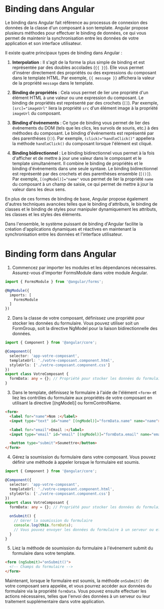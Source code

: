 # Binding dans Angular

Le binding dans Angular fait référence au processus de connexion des données de la classe d'un composant à son template. Angular propose plusieurs méthodes pour effectuer le binding de données, ce qui vous permet de maintenir la synchronisation entre les données de votre application et son interface utilisateur.

Il existe quatre principaux types de binding dans Angular :

1. **Interpolation** : Il s'agit de la forme la plus simple de binding et est représentée par des doubles accolades (`{{ }}`). Elle vous permet d'insérer directement des propriétés ou des expressions du composant dans le template HTML. Par exemple, `{{ message }}` affichera la valeur de la propriété `message` dans le template.

2. **Binding de propriétés** : Cela vous permet de lier une propriété d'un élément HTML à une valeur ou une expression du composant. Le binding de propriétés est représenté par des crochets (`[]`). Par exemple, `[src]="imageUrl"` liera la propriété `src` d'un élément image à la propriété `imageUrl` du composant.

3. **Binding d'événements** : Ce type de binding vous permet de lier des événements du DOM (tels que les clics, les survols de souris, etc.) à des méthodes du composant. Le binding d'événements est représenté par des parenthèses (`()`). Par exemple, `(click)="handleClick()"` appellera la méthode `handleClick()` du composant lorsque l'élément est cliqué.

4. **Binding bidirectionnel** : Le binding bidirectionnel vous permet à la fois d'afficher et de mettre à jour une valeur dans le composant et le template simultanément. Il combine le binding de propriétés et le binding d'événements dans une seule syntaxe. Le binding bidirectionnel est représenté par des crochets et des parenthèses ensemble (`[()]`). Par exemple, `[(ngModel)]="name"` vous permet de lier la propriété `name` du composant à un champ de saisie, ce qui permet de mettre à jour la valeur dans les deux sens.

En plus de ces formes de binding de base, Angular propose également d'autres techniques avancées telles que le binding d'attributs, le binding de classes et le binding de styles pour manipuler dynamiquement les attributs, les classes et les styles des éléments.

Dans l'ensemble, le système puissant de binding d'Angular facilite la création d'applications dynamiques et réactives en maintenant la synchronisation entre les données et l'interface utilisateur.

# Binding form dans Angular

1. Commencez par importer les modules et les dépendances nécessaires. Assurez-vous d'importer FormsModule dans votre module Angular.

```typescript
import { FormsModule } from '@angular/forms';

@NgModule({
  imports: [
    FormsModule
  ]
})
```

2. Dans la classe de votre composant, définissez une propriété pour stocker les données du formulaire. Vous pouvez utiliser soit un FormGroup, soit la directive NgModel pour la liaison bidirectionnelle des données.

```typescript
import { Component } from '@angular/core';

@Component({
  selector: 'app-votre-composant',
  templateUrl: './votre-composant.component.html',
  styleUrls: ['./votre-composant.component.css']
})
export class VotreComposant {
  formData: any = {}; // Propriété pour stocker les données du formulaire
}
```

3. Dans le template, définissez le formulaire à l'aide de l'élément `<form>` et liez les contrôles du formulaire aux propriétés de votre composant en utilisant la directive [(ngModel)] ou formControlName.

```html
<form>
  <label for="name">Nom :</label>
  <input type="text" id="name" [(ngModel)]="formData.name" name="name">

  <label for="email">Email :</label>
  <input type="email" id="email" [(ngModel)]="formData.email" name="email">

  <button type="submit">Soumettre</button>
</form>
```

4. Gérez la soumission du formulaire dans votre composant. Vous pouvez définir une méthode à appeler lorsque le formulaire est soumis.

```typescript
import { Component } from '@angular/core';

@Component({
  selector: 'app-votre-composant',
  templateUrl: './votre-composant.component.html',
  styleUrls: ['./votre-composant.component.css']
})
export class VotreComposant {
  formData: any = {}; // Propriété pour stocker les données du formulaire

  onSubmit() {
    // Gérer la soumission du formulaire
    console.log(this.formData);
    // Vous pouvez envoyer les données du formulaire à un serveur ou effectuer toute autre action ici
  }
}
```

5. Liez la méthode de soumission du formulaire à l'événement submit du formulaire dans votre template.

```html
<form (ngSubmit)="onSubmit()">
  <!-- Champs du formulaire -->
</form>
```

Maintenant, lorsque le formulaire est soumis, la méthode `onSubmit()` de votre composant sera appelée, et vous pourrez accéder aux données du formulaire via la propriété `formData`. Vous pouvez ensuite effectuer les actions nécessaires, telles que l'envoi des données à un serveur ou leur traitement supplémentaire dans votre application.
